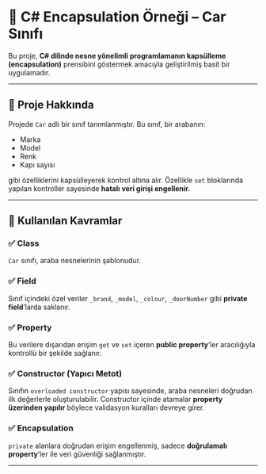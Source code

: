 # 🚗 C# Encapsulation Örneği – Car Sınıfı

Bu proje, **C# dilinde nesne yönelimli programlamanın kapsülleme (encapsulation)** prensibini göstermek amacıyla geliştirilmiş basit bir uygulamadır.

---

## 🧱 Proje Hakkında

Projede `Car` adlı bir sınıf tanımlanmıştır. Bu sınıf, bir arabanın:
- Marka
- Model
- Renk
- Kapı sayısı

gibi özelliklerini kapsülleyerek kontrol altına alır. Özellikle `set` bloklarında yapılan kontroller sayesinde **hatalı veri girişi engellenir.**

---

## 🧠 Kullanılan Kavramlar

### ✅ Class
`Car` sınıfı, araba nesnelerinin şablonudur.

### ✅ Field
Sınıf içindeki özel veriler `_brand`, `_model`, `_colour`, `_doorNumber` gibi **private field**’larda saklanır.

### ✅ Property
Bu verilere dışarıdan erişim `get` ve `set` içeren **public property**’ler aracılığıyla kontrollü bir şekilde sağlanır.

### ✅ Constructor (Yapıcı Metot)
Sınıfın `overloaded constructor` yapısı sayesinde, araba nesneleri doğrudan ilk değerlerle oluşturulabilir. Constructor içinde atamalar **property üzerinden yapılır** böylece validasyon kuralları devreye girer.

### ✅ Encapsulation
`private` alanlara doğrudan erişim engellenmiş, sadece **doğrulamalı property**’ler ile veri güvenliği sağlanmıştır.

---
